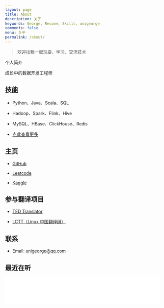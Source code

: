 ```yaml
---
layout: page
title: About
description: 关于
keywords: George, Resume, Skills, unigeorge
comments: false
menu: 关于
permalink: /about/
---
```


> 欢迎找我一起玩耍、学习、交流技术

个人简介

成长中的数据开发工程师

## 技能

- Python、Java、Scala、SQL

- Hadoop、Spark、Flink、Hive

- MySQL、HBase、ClickHouse、Redis

- [点此查看更多](/images/pages/about/技能.svg)

## 主页

- [GitHub](https://github.com/unigeorge)

- [Leetcode](https://leetcode.cn/u/unigeorge/)

- [Kaggle](https://www.kaggle.com/unigeorge)

## 参与翻译项目

- [TED Translator](https://www.ted.com/profiles/30267943/translator)

- [LCTT（Linux 中国翻译组）](https://linux.cn/lctt/unigeorge)

## 联系

- Email: [unigeorge@qq.com](http://mail.qq.com/cgi-bin/qm_share?t=qm_mailme&email=cUBEQERHSUFAQUExAABfEh4c)

## 最近在听

<iframe src="//music.163.com/outchain/player?type=2&id=486806&auto=0&height=66" frameborder="0" width="100%" height="86px" ></iframe>
